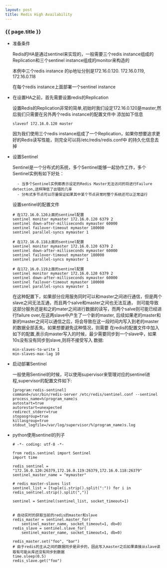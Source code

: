 ```yaml
---
layout: post
title: Redis High Availability
---
```


### {{ page.title }}

+ 准备条件

    Redis的HA是通过sentinel来实现的，一般需要三个redis instance组成的Replication和三个sentinel instance组成的monitor来构造的
    
    本例中三个redis instance 的ip地址分别是172.16.0.120. 172.16.0.119, 172.16.0.118
    
    在每个redis instance上面部署一个sentinel instance
    
+ 在设置HA之前，首先需要设置redis的Replication
    
    设置Redis的Replication非常的简单,初始时我们设定172.16.0.120是master,然后我们只需要在另外两个redis instance的配置文件中
    添加如下信息
    
    ~~~
    slaveof 172.16.0.120 master
    ~~~
    
    因为我们使用三个redis instance组成了一个Replication，如果你想要追求更好的Redis读写性能，则完全可以将/etc/redis/redis.conf中
    的持久化信息去掉
    
+ 设置Sentinel
    
    Sentinel是一个分布式的系统，多个Sentinel能够一起协作工作，多个Sentinel实例有如下好处：
    
        - 当多个Sentinel实例都表示设定的Redis Master无法访问的将进行Failure detection,这样降低了出错的几率
        - 分布式多节点可以尽量保证如果其中某个节点异常时整个系统还可以正常运行
        
    
    设置sentinel的配置文件
    
    ~~~
    # 在172.16.0.120上面的sentinel配置 
    sentinel monitor mymaster 172.16.0.120 6379 2
    sentinel down-after-milliseconds mymaster 60000
    sentinel failover-timeout mymaster 180000
    sentinel parallel-syncs mymaster 1
    
    # 在172.16.0.118上面的sentinel配置 
    sentinel monitor mymaster 172.16.0.120 6379 2
    sentinel down-after-milliseconds mymaster 60000
    sentinel failover-timeout mymaster 180000
    sentinel parallel-syncs mymaster 1
    
    # 在172.16.0.119上面的sentinel配置 
    sentinel monitor mymaster 172.16.0.120 6379 2
    sentinel down-after-milliseconds mymaster 60000
    sentinel failover-timeout mymaster 180000
    sentinel parallel-syncs mymaster 1
    ~~~
    
    在这种配置下，如果部分应用服务同时可以和master之间进行通信，但是两个slave之间无法互通，而且两个salve和master之间也无法互通，
    则可能导致这部分服务还是和之的mater之间进行数据的读写，而两个salve则可能已经进行failure over,在这两slave中产生了一个新的master,
    后续如果老的master和新的master之间可以通信之后，将会导致在这一段时间内写入到老的master的数据全部丢失。如果想要避免这种情况，则需要
    在redis的配置文件中加入如下的配置,表示向master写入的时候，最少需要同步到一个slave中，如果10s没有没有同步到slave,则将不接受写入
    数据:
    
    ~~~
    min-slaves-to-write 1
    min-slaves-max-lag 10
    ~~~
    
+ 启动部署Sentinel

    一般使用Sentinel的时候，可以使用supervisor来管理对应的sentinel进程,supervisor的配置文件如下:
    
    ~~~
    [program:redis-sentinel]
    command=/usr/bin/redis-server /etc/redis/sentinel.conf --sentinel
    process_name=%(program_name)s
    autostart=true
    autorestart=unexpected
    redirect_stderr=true
    stopasgroup=true
    killasgroup=true
    stdout_logfile=/var/log/supervisor/%(program_name)s.log
    ~~~
    
+ python使用sentinel的列子

    ~~~
    # -*- coding: utf-8 -*-
    
    from redis.sentinel import Sentinel
    import time
    
    redis_sentinel = "172.16.0.120:26379,172.16.0.119:26379,172.16.0.118:26379"
    sentinel_master_name = "mymaster"
    
    # redis master-slaves list
    sentinel_list = [tuple(i.strip().split(":")) for i in redis_sentinel.strip().split(",")]
    
    sentinel = Sentinel(sentinel_list, socket_timeout=1)
    
    
    # 自动实时的获取当前的redis的master和slave
    redis_master = sentinel.master_for(
        sentinel_master_name, socket_timeout=1, db=0)
    redis_slave = sentinel.slave_for(
        sentinel_master_name, socket_timeout=1, db=0)
        
    redis_master.set("foo", "bar")
    # 由于redis的主从之间的数据同步是异步的，因此写入master之后如果直接从slave读取有可能从库还没有同步到数据
    time.sleep(0.5)
    redis_slave.get("foo")
    ~~~
